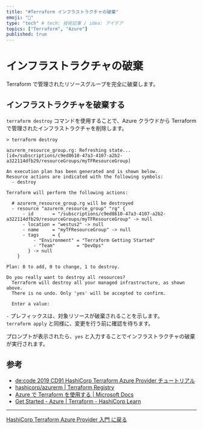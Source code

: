 ```yaml
---
title: "#Terraform インフラストラクチャの破棄"
emoji: "🐡"
type: "tech" # tech: 技術記事 / idea: アイデア
topics: ["Terraform", "Azure"]
published: true
---
```


# インフラストラクチャの破棄

Terraform で管理されたリソースグループを完全に破棄します。

## インフラストラクチャを破棄する

`terraform destroy` コマンドを使用することで、Azure クラウドから Terraform で管理されたインフラストラクチャを削除します。

```
> terraform destroy

azurerm_resource_group.rg: Refreshing state... [id=/subscriptions/c9ed8610-47a3-4107-a2b2-a322114dfb29/resourceGroups/myTFResourceGroup]

An execution plan has been generated and is shown below.
Resource actions are indicated with the following symbols:
  - destroy

Terraform will perform the following actions:

  # azurerm_resource_group.rg will be destroyed
  - resource "azurerm_resource_group" "rg" {
      - id       = "/subscriptions/c9ed8610-47a3-4107-a2b2-a322114dfb29/resourceGroups/myTFResourceGroup" -> null
      - location = "westus2" -> null
      - name     = "myTFResourceGroup" -> null
      - tags     = {
          - "Environment" = "Terraform Getting Started"
          - "Team"        = "DevOps"
        } -> null
    }

Plan: 0 to add, 0 to change, 1 to destroy.

Do you really want to destroy all resources?
  Terraform will destroy all your managed infrastructure, as shown above.
  There is no undo. Only 'yes' will be accepted to confirm.

  Enter a value:
```

`-` プレフィックスは、対象リソースが破棄されることを示します。  
`terraform apply` と同様に、変更を行う前に確認を待ちます。

プロンプトが表示されたら、`yes` と入力することでインフラストラクチャの破棄が実行されます。

## 参考

- [de:code 2019 CD91 HashiCorp Terraform Azure Provider チュートリアル](https://eventmarketing.blob.core.windows.net/decode2019-after/decode19_PDF_CD91.pdf)
- [hashicorp/azurerm | Terraform Registry](https://registry.terraform.io/providers/hashicorp/azurerm/latest/docs)
- [Azure で Terraform を使用する | Microsoft Docs](https://docs.microsoft.com/ja-jp/azure/developer/terraform/overview)
- [Get Started - Azure | Terraform - HashiCorp Learn](https://learn.hashicorp.com/collections/terraform/azure-get-started)

---

[HashiCorp Terraform Azure Provider 入門 に戻る](terraform-index)
